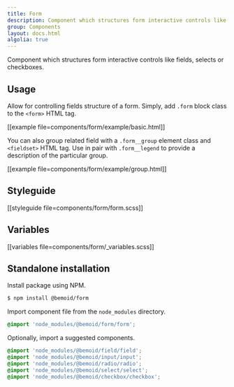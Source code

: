 ```yaml
---
title: Form
description: Component which structures form interactive controls like fields, selects or checkboxes.
group: Components
layout: docs.html
algolia: true
---
```


Component which structures form interactive controls like fields, selects or checkboxes.

## Usage

Allow for controlling fields structure of a form. Simply, add `.form` block class to the `<form>` HTML tag.

[[example file=components/form/example/basic.html]]

You can also group related field with a `.form__group` element class and `<fieldset>` HTML tag. Use in pair with `.form__legend` to provide a description of the particular group.

[[example file=components/form/example/group.html]]

## Styleguide

[[styleguide file=components/form/form.scss]]

## Variables

[[variables file=components/form/_variables.scss]]

## Standalone installation

Install package using NPM.

```bash
$ npm install @bemoid/form
```

Import component file from the `node_modules` directory.

```scss
@import 'node_modules/@bemoid/form/form';
```

Optionally, import a suggested components.

```scss
@import 'node_modules/@bemoid/field/field';
@import 'node_modules/@bemoid/input/input';
@import 'node_modules/@bemoid/radio/radio';
@import 'node_modules/@bemoid/select/select';
@import 'node_modules/@bemoid/checkbox/checkbox';
```
